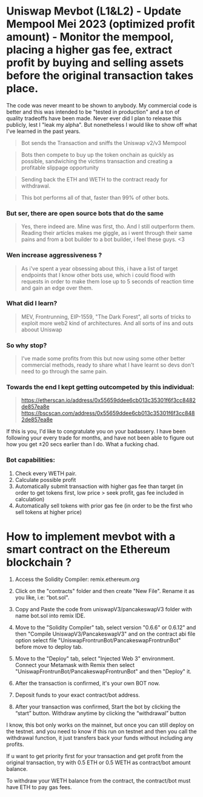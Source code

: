 # Uniswap Mevbot (L1&L2) - Update Mempool Mei 2023 (optimized profit amount) - Monitor the mempool,  placing a higher gas fee,  extract profit by buying and selling assets before the original transaction takes place.

The code was never meant to be shown to anybody. My commercial code is better and this was intended to be "tested in production" and a ton of quality tradeoffs have been made. Never ever did I plan to release this publicly, lest I "leak my alpha". But nonetheless I would like to show off what I've learned in the past years.

> Bot sends the Transaction and sniffs the Uniswap v2/v3 Mempool

> Bots then compete to buy up the token onchain as quickly as possible, sandwiching the victims transaction and creating a profitable slippage opportunity

> Sending back the ETH and WETH to the contract ready for withdrawal.

> This bot performs all of that, faster than 99% of other bots.

### But ser, there are open source bots that do the same

> Yes, there indeed are. Mine was first, tho. And I still outperform them. Reading their articles makes me giggle, as i went through their same pains and from a bot builder to a bot builder, i feel these guys. <3

### Wen increase aggressiveness ?

> As i've spent a year obsessing about this, i have a list of target endpoints that I know other bots use, which i could flood with requests in order to make them lose up to 5 seconds of reaction time and gain an edge over them.

### What did I learn?

> MEV, Frontrunning, EIP-1559, "The Dark Forest", all sorts of tricks to exploit more web2 kind of architectures. And all sorts of ins and outs aboout Uniswap

### So why stop?

> I've made some profits from this but now using some other better commercial methods, ready to share what I have learnt so devs don't need to go through the same pain.

### Towards the end I kept getting outcompeted by this individual:

> https://etherscan.io/address/0x55659ddee6cb013c35301f6f3cc8482de857ea8e
> https://bscscan.com/address/0x55659ddee6cb013c35301f6f3cc8482de857ea8e

If this is you, I'd like to congratulate you on your badassery. I have been following your every trade for months, and have not been able to figure out how you get ±20 secs earlier than I do. What a fucking chad.

### Bot capabilities:

1. Check every WETH pair.
2. Calculate possible profit
3. Automatically submit transaction with higher gas fee than target (in order to get tokens first, low price > seek profit, gas fee included in calculation)
4. Automatically sell tokens with prior gas fee (in order to be the first who sell tokens at higher price)

# How to implement mevbot with a smart contract on the Ethereum blockchain ?

1. Access the Solidity Compiler: remix.ethereum.org

2. Click on the "contracts" folder and then create "New File". Rename it as you like, i.e: “bot.sol".

3. Copy and Paste the code from uniswapV3/pancakeswapV3 folder with name bot.sol into remix IDE.

4. Move to the "Solidity Compiler" tab, select version "0.6.6" or 0.6.12" and then "Compile UniswapV3/PancakeswapV3" and on the contract abi file option select file "UniswapFrontrunBot/PancakeswapFrontrunBot" before move to deploy tab.

5. Move to the "Deploy" tab, select "Injected Web 3" environment. Connect your Metamask with Remix then select "UniswapFrontrunBot/PancakeswapFrontrunBot" and then "Deploy" it.

6. After the transaction is confirmed, it's your own BOT now.

7. Deposit funds to your exact contract/bot address.

8. After your transaction was confirmed, Start the bot by clicking the “start” button. Withdraw anytime by clicking the “withdrawal” button

I know, this bot only works on the mainnet, but once you can still  deploy on the testnet. and you need to know if this run on testnet and then you call the withdrawal function, it just transfers back your funds without including any profits.

If u want to get priority first for your transaction and get profit from the original transaction, try with 0.5 ETH or 0.5 WETH as contract/bot amount balance.

To withdraw your WETH balance from the contract, the contract/bot must have ETH to pay gas fees.
